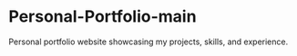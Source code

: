 # Personal-Portfolio-main
Personal portfolio website showcasing my projects, skills, and experience.
